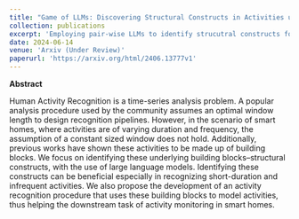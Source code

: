```yaml
---
title: "Game of LLMs: Discovering Structural Constructs in Activities using Large Language Models"
collection: publications
excerpt: 'Employing pair-wise LLMs to identify strucutral constructs for activities in Smart Homes.'
date: 2024-06-14
venue: 'Arxiv (Under Review)'
paperurl: 'https://arxiv.org/html/2406.13777v1'
---
```


**Abstract** 

Human Activity Recognition is a time-series analysis problem. A popular analysis procedure used by the community assumes an optimal window length to design recognition pipelines. However, in the scenario of smart homes, where activities are of varying duration and frequency, the assumption of a constant sized window does not hold. Additionally, previous works have shown these activities to be made up of building blocks. We focus on identifying these underlying building blocks–structural constructs, with the use of large language models. Identifying these constructs can be beneficial especially in recognizing short-duration and infrequent activities. We also propose the development of an activity recognition procedure that uses these building blocks to model activities, thus helping the downstream task of activity monitoring in smart homes.

